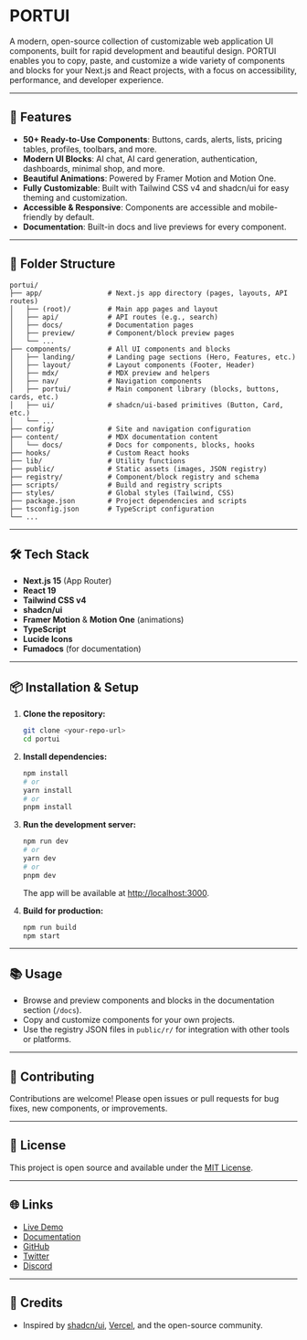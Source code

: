# PORTUI

A modern, open-source collection of customizable web application UI components, built for rapid development and beautiful design. PORTUI enables you to copy, paste, and customize a wide variety of components and blocks for your Next.js and React projects, with a focus on accessibility, performance, and developer experience.

---

## 🚀 Features

- **50+ Ready-to-Use Components**: Buttons, cards, alerts, lists, pricing tables, profiles, toolbars, and more.
- **Modern UI Blocks**: AI chat, AI card generation, authentication, dashboards, minimal shop, and more.
- **Beautiful Animations**: Powered by Framer Motion and Motion One.
- **Fully Customizable**: Built with Tailwind CSS v4 and shadcn/ui for easy theming and customization.
- **Accessible & Responsive**: Components are accessible and mobile-friendly by default.
- **Documentation**: Built-in docs and live previews for every component.

---

## 📁 Folder Structure

```
portui/
├── app/                # Next.js app directory (pages, layouts, API routes)
│   ├── (root)/         # Main app pages and layout
│   ├── api/            # API routes (e.g., search)
│   ├── docs/           # Documentation pages
│   ├── preview/        # Component/block preview pages
│   └── ...
├── components/         # All UI components and blocks
│   ├── landing/        # Landing page sections (Hero, Features, etc.)
│   ├── layout/         # Layout components (Footer, Header)
│   ├── mdx/            # MDX preview and helpers
│   ├── nav/            # Navigation components
│   ├── portui/         # Main component library (blocks, buttons, cards, etc.)
│   ├── ui/             # shadcn/ui-based primitives (Button, Card, etc.)
│   └── ...
├── config/             # Site and navigation configuration
├── content/            # MDX documentation content
│   └── docs/           # Docs for components, blocks, hooks
├── hooks/              # Custom React hooks
├── lib/                # Utility functions
├── public/             # Static assets (images, JSON registry)
├── registry/           # Component/block registry and schema
├── scripts/            # Build and registry scripts
├── styles/             # Global styles (Tailwind, CSS)
├── package.json        # Project dependencies and scripts
├── tsconfig.json       # TypeScript configuration
└── ...
```

---

## 🛠️ Tech Stack

- **Next.js 15** (App Router)
- **React 19**
- **Tailwind CSS v4**
- **shadcn/ui**
- **Framer Motion** & **Motion One** (animations)
- **TypeScript**
- **Lucide Icons**
- **Fumadocs** (for documentation)

---

## 📦 Installation & Setup

1. **Clone the repository:**
   ```bash
   git clone <your-repo-url>
   cd portui
   ```

2. **Install dependencies:**
   ```bash
   npm install
   # or
   yarn install
   # or
   pnpm install
   ```

3. **Run the development server:**
   ```bash
   npm run dev
   # or
   yarn dev
   # or
   pnpm dev
   ```
   The app will be available at [http://localhost:3000](http://localhost:3000).

4. **Build for production:**
   ```bash
   npm run build
   npm start
   ```

---

## 📚 Usage

- Browse and preview components and blocks in the documentation section (`/docs`).
- Copy and customize components for your own projects.
- Use the registry JSON files in `public/r/` for integration with other tools or platforms.

---

## 📝 Contributing

Contributions are welcome! Please open issues or pull requests for bug fixes, new components, or improvements.

---

## 📄 License

This project is open source and available under the [MIT License](LICENSE).

---

## 🌐 Links

- [Live Demo](https://codesnippetui-demo.vercel.app/)
- [Documentation](#)
- [GitHub](#)
- [Twitter](#)
- [Discord](#)

---

## 🙏 Credits

- Inspired by [shadcn/ui](https://ui.shadcn.com/), [Vercel](https://vercel.com/), and the open-source community.

